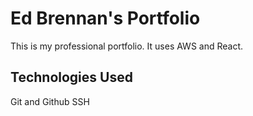 # Ed Brennan's Portfolio    
This is my professional portfolio. It uses AWS and React.

## Technologies Used

Git and Github
SSH


